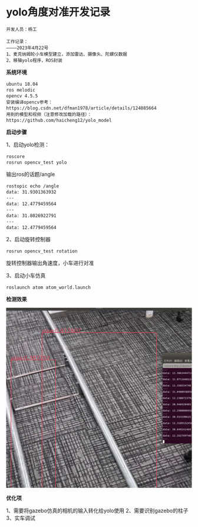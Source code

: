 # yolo角度对准开发记录
```
开发人员：杨工

工作记录：
————2023年4月22号
1、麦克纳姆轮小车模型建立，添加雷达、摄像头、陀螺仪数据
2、移殖yolo程序，ROS封装

```

**系统环境**

```
ubuntu 18.04
ros melodic
opencv 4.5.5
安装编译opencv参考：https://blog.csdn.net/dfman1978/article/details/124085664
用到的模型和视频（注意修改加载的路径）：https://github.com/haicheng12/yolo_model
```

**启动步骤**

1、启动yolo检测：
```
roscore
rosrun opencv_test yolo
```

输出ros的话题/angle
```
rostopic echo /angle
data: 31.9301363932
---
data: 12.4779459564
---
data: 31.8026922791
---
data: 12.4779459564
```

2、启动旋转控制器
```
rosrun opencv_test rotation
```
旋转控制器输出角速度，小车进行对准

3、启动小车仿真
```
roslaunch atom atom_world.launch
```

**检测效果**

![Image text](https://github.com/haicheng12/yolo_rotation/blob/main/img/yolo.png)

**优化项**

1、需要将gazebo仿真的相机的输入转化给yolo使用
2、需要识别gazebo的柱子
3、实车调试







